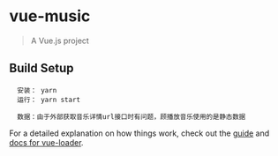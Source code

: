 # vue-music

> A Vue.js project

## Build Setup

``` 
  安装： yarn 
  运行： yarn start
  
  数据：由于外部获取音乐详情url接口时有问题，顾播放音乐使用的是静态数据
```

For a detailed explanation on how things work, check out the [guide](http://vuejs-templates.github.io/webpack/) and [docs for vue-loader](http://vuejs.github.io/vue-loader).
